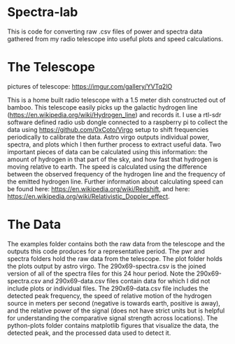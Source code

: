 # Spectra-lab
This is code for converting raw .csv files of power and spectra data gathered from my radio telescope into useful plots and speed calculations.
# The Telescope
pictures of telescope: https://imgur.com/gallery/YVTq2lO

This is a home built radio telescope with a 1.5 meter dish constructed out of bamboo. This telescope easily picks up the galactic hydrogen line (https://en.wikipedia.org/wiki/Hydrogen_line) and records it. I use a rtl-sdr software defined radio usb dongle connected to a raspberry pi to collect the data using https://github.com/0xCoto/Virgo setup to shift frequencies periodically to calibrate the data. Astro virgo outputs individual power, spectra, and plots which I then further process to extract useful data. Two important pieces of data can be calculated using this information: the amount of hydrogen in that part of the sky, and how fast that hydrogen is moving relative to earth. The speed is calculated using the difference between the observed frequency of the hydrogen line and the frequency of the emitted hydrogen line. Further information about calculating speed can be found here: https://en.wikipedia.org/wiki/Redshift, and here: https://en.wikipedia.org/wiki/Relativistic_Doppler_effect.
# The Data
The examples folder contains both the raw data from the telescope and the outputs this code produces for a representative period. The pwr and spectra folders hold the raw data from the telescope. The plot folder holds the plots output by astro virgo. The 290x69-spectra.csv is the joined version of all of the spectra files for this 24 hour period. Note the 290x69-spectra.csv and 290x69-data.csv files contain data for which I did not include plots or individual files. The 290x69-data.csv file includes the detected peak frequency, the speed of relative motion of the hydrogen source in meters per second (negative is towards earth, positive is away), and the relative power of the signal (does not have strict units but is helpful for understanding the comparative signal strength across locations). The python-plots folder contains matplotlib figures that visualize the data, the detected peak, and the processed data used to detect it.
